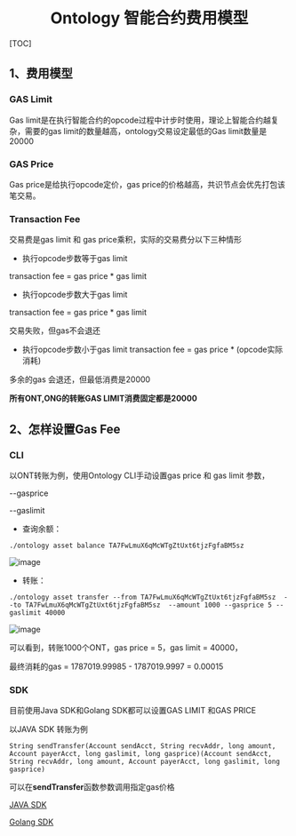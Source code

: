 <h1 align="center">Ontology 智能合约费用模型</h1>

[TOC]


## 1、费用模型

### GAS Limit
Gas limit是在执行智能合约的opcode过程中计步时使用，理论上智能合约越复杂，需要的gas limit的数量越高，ontology交易设定最低的Gas limit数量是20000

### GAS Price
Gas price是给执行opcode定价，gas price的价格越高，共识节点会优先打包该笔交易。

### Transaction Fee

交易费是gas limit 和 gas price乘积，实际的交易费分以下三种情形

- 执行opcode步数等于gas limit

 transaction fee =  gas price * gas limit

-  执行opcode步数大于gas limit

transaction fee =  gas price * gas limit 

交易失败，但gas不会退还

- 执行opcode步数小于gas limit
transaction fee =  gas price * (opcode实际消耗)

多余的gas 会退还，但最低消费是20000



**所有ONT,ONG的转账GAS LIMIT消费固定都是20000**




## 2、怎样设置Gas Fee

###  CLI

以ONT转账为例，使用Ontology CLI手动设置gas price 和 gas limit 参数，

\--gasprice  


\--gaslimit   


- 查询余额：

```
./ontology asset balance TA7FwLmuX6qMcWTgZtUxt6tjzFgfaBM5sz
```

![image](https://ws4.sinaimg.cn/large/006tKfTcgy1fs3ot3e084j30tc03q0tn.jpg)

- 转账：
```
./ontology asset transfer --from TA7FwLmuX6qMcWTgZtUxt6tjzFgfaBM5sz  --to TA7FwLmuX6qMcWTgZtUxt6tjzFgfaBM5sz  --amount 1000 --gasprice 5 --gaslimit 40000
```

![image](https://ws4.sinaimg.cn/large/006tKfTcgy1fs3ot31uq6j30sc03qaav.jpg)


可以看到，转账1000个ONT，gas price  = 5，gas limit = 40000，

最终消耗的gas =  1787019.99985 - 1787019.9997 = 0.00015

### SDK

目前使用Java SDK和Golang SDK都可以设置GAS LIMIT 和GAS PRICE

以JAVA SDK 转账为例

```
String sendTransfer(Account sendAcct, String recvAddr, long amount, Account payerAcct, long gaslimit, long gasprice)(Account sendAcct, String recvAddr, long amount, Account payerAcct, long gaslimit, long gasprice)
```

可以在**sendTransfer**函数参数调用指定gas价格

[JAVA SDK](https://github.com/ontio/ontology-java-sdk/tree/master/docs/cn)

[Golang SDK](https://github.com/ontio/ontology-go-sdk)